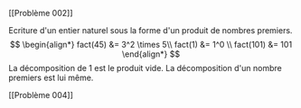[[Problème 002]]

Ecriture d'un entier naturel sous la forme d'un produit de nombres premiers.
$$
\begin{align*}
fact(45) &= 3^2 \times 5\\
fact(1) &= 1^0 \\
fact(101) &= 101
\end{align*}
$$
La décomposition de $1$ est le produit vide.
La décomposition d'un nombre premiers est lui même.

[[Problème 004]]